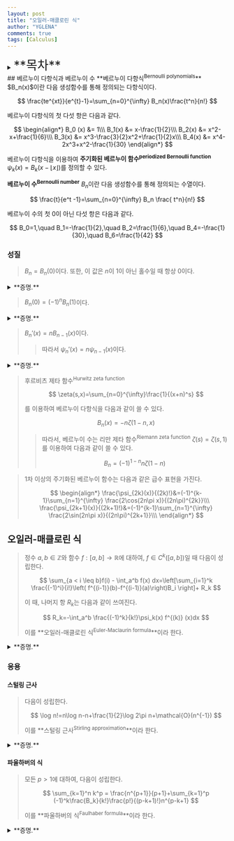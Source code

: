 ```yaml
---
layout: post
title: "오일러-매클로린 식"
author: "YGLENA"
comments: true
tags: [Calculus]
---
```

<details><summary>
<span style="font-size:2em;">**목차**</span>
</summary>
* 목차
{:toc}
</details>
## 베르누이 다항식과 베르누이 수
**베르누이 다항식<sup>Bernoulli polynomials</sup>** $B_n(x)$이란 다음 생성함수를 통해 정의되는 다항식이다.

$$
\frac{te^{xt}}{e^{t}-1}=\sum_{n=0}^{\infty} B_n(x)\frac{t^n}{n!}
$$

베르누이 다항식의 첫 다섯 항은 다음과 같다.

$$
\begin{align*}
B_0 (x) &= 1\\\
B_1(x) &= x-\frac{1}{2}\\\
B_2(x) &= x^2-x+\frac{1}{6}\\\
B_3(x) &= x^3-\frac{3}{2}x^2+\frac{1}{2}x\\\
B_4(x) &= x^4-2x^3+x^2-\frac{1}{30}
\end{align*}
$$


베르누이 다항식을 이용하여 **주기화된 베르누이 함수<sup>periodized Bernoulli function</sup>** $\psi_k(x)=B_k(x-\lfloor x \rfloor )$를 정의할 수 있다. 

**베르누이 수<sup>Bernoulli number</sup>** $B_n$이란 다음 생성함수를 통해 정의되는 수열이다.

$$
\frac{t}{e^t -1}=\sum_{n=0}^{\infty} B_n \frac{ t^n}{n!}
$$

베르누이 수의 첫 0이 아닌 다섯 항은 다음과 같다.

$$
B_0=1,\quad B_1=-\frac{1}{2},\quad B_2=\frac{1}{6},\quad B_4=-\frac{1}{30},\quad B_6=\frac{1}{42}
$$

### 성질
> $B_n=B_n(0)$이다. 또한, 이 값은 $n$이 1이 아닌 홀수일 때 항상 $0$이다.
<details><summary>**증명.**
</summary>

베르누이 다항식의 생성함수에 $x=0$을 대입하면 베르누이 수의 생성함수를 얻는다. 베르누이 수의 생성함수에 대하여,

$$
\begin{align*}
\frac{x}{e^x -1}-\frac{-x}{e^{-x}-1}&=\frac{x(e^x+e^{-x}-2)}{(e^x-1)(e^{-x}-1)}\\\
&=-x
\end{align*}
$$

이므로, $n\neq 1$인 홀수일 때 $B_n$은 $0$이다. $\square$
</details>

> $B_n(0)=(-1)^n B_n(1)$이다.
<details><summary>**증명.**
</summary>

$B_n(1)$의 생성함수는 $\frac{te^t}{e^t-1}$이고, 따라서 $(-1)^n B_n(1)$의 생성함수는 $\frac{-te^{-t}}{e^{-t}-1}=\frac{-t}{1-e^t}$로 $B_n(0)$의 생성함수와 같다. $\square$
</details>

> $B_n'(x)=nB_{n-1}(x)$이다.
>> 따라서 $\psi_n'(x)=n\psi_{n-1}(x)$이다.
<details><summary>**증명.**
</summary>

$B_n'(x)$의 생성함수는 $\frac{t^2 e^{xt}}{e^t-1}$이고, 이는 다음과 같이 전개된다.

$$
\frac{t^2 e^{xt}}{e^t-1}=\sum_{n=0}^{\infty}B_n(x)\frac{t^{n+1}}{n!}=\sum_{n=1}^\infty nB_{n-1}(x)\frac{t^n}{n!}
$$

따라서 $B_n'(x)=nB_{n-1}(x)$이고, $B_0'(x)=0$이다. $\square$
</details>


>후르비츠 제타 함수<sup>Hurwitz zeta function</sup>
>
>$$
\zeta(s,x)=\sum_{n=0}^{\infty}\frac{1}{(x+n)^s}
>$$
>
>를 이용하여 베르누이 다항식을 다음과 같이 쓸 수 있다.
>
>$$
B_n(x)=-n\zeta (1-n, x)
>$$
>
>>따라서, 베르누이 수는 리만 제타 함수<sup>Riemann zeta function</sup> $\zeta(s)=\zeta(s,1)$ 를 이용하여 다음과 같이 쓸 수 있다.
>>
>>$$
B_{n}=(-1)^{1-n} n\zeta(1-n)
>>$$

>$1$차 이상의 주기화된 베르누이 함수는 다음과 같은 급수 표현을 가진다.
>
>$$
\begin{align*}
\frac{\psi_{2k}(x)}{(2k)!}&=(-1)^{k-1}\sum_{n=1}^{\infty} \frac{2\cos(2n\pi x)}{(2n\pi)^{2k}}\\\
\frac{\psi_{2k+1}(x)}{(2k+1)!}&=(-1)^{k-1}\sum_{n=1}^{\infty} \frac{2\sin(2n\pi x)}{(2n\pi)^{2k+1}}\\\
\end{align*}
>$$

## 오일러-매클로린 식
>정수 $a,b\in \mathbb{Z}$와 함수 $f:[ a,b ]\rightarrow \mathbb{R}$에 대하여,  $f\in C^k([a, b])$일 때 다음이 성립한다.
>
>$$
\sum_{a < i \leq b}f(i) - \int_a^b f(x) dx=\left[\sum_{i=1}^k \frac{(-1)^i}{i!}\left( f^{(i-1)}(b)-f^{(i-1)}(a)\right)B_i \right]+ R_k
>$$
>
>이 때, 나머지 항 $R_k$는 다음과 같이 쓰여진다.
>
>$$
R_k=-\int_a^b \frac{(-1)^k}{k!}\psi_k(x) f^{(k)} (x)dx
>$$
>
>이를 **오일러-매클로린 식<sup>Euler-Maclaurin formula</sup>**이라 한다.

<details><summary>**증명.**
</summary>

$k=1$이라 하자. 아벨의 부분합 공식<sup>Abel partial summation formula</sup>

$$
\sum_{i=m}^n (a_{k+1}-a_k)b_k = a_{n+1}b_{n+1}-a_m b_m -\sum_{k=m}^n a_{k+1}(b_{k+1}-b_k)
$$

를 이용하여 다음과 같이 쓸 수 있다.

$$
\begin{align*}
\sum_{a< n \leq b} f(n)&=(b-a-1) f(b)+f(a)-\sum_{a\leq n\leq b-1} (n-a-1)(f(n+1)-f(n))\\\
&=(b-a-1) f(b)+f(a)-\sum_{a\leq n\leq b-1} (n-a-1)\int_n^{n+1} f'(t)dt\\\
&=(b-a-1) f(b)+f(a)-\sum_{a\leq n\leq b-1} \int_n^{n+1} (\lfloor t\rfloor - a-1)f'(t)dt\\\
&= bf(b)-af(a)-\int_a^b (t-(t-\lfloor t\rfloor))f'(t)dt\\\
\end{align*}
$$

부분적분을 이용하여,

$$
\begin{align*}
\sum_{a< n \leq b} f(n)&= \int_a^b f(t) dt + \int_a^b(t-\lfloor t\rfloor )f'(t)dt\\\
&=\int_a^b f(t)dt + \int_a^b \psi(t) f'(t) dt +\frac{1}{2}(f(b)-f(a))\\\
&=\int_a^b f(t)dt + \frac{1}{2}(f(b)-f(a))+R_1
\end{align*}
$$

$k>1$의 경우, 귀납법을 사용한다. 귀납 가정에 의하여 다음을 알고 있다.

$$
R_{k-1}=-\int_a^b \frac{(-1)^{k-1}}{(k-1)!}\psi_{k-1}(x)f^{(k-1)}(x)dx
$$

이를 부분적분하면 다음을 얻는다.

$$
R_{k-1}=\frac{(-1)^{k}}{k!}\left.\psi_{k}(x) f^{(k-1)}(x)\right\rvert_a^b-\int_a^b \frac{(-1)^{k}}{k!}\psi_{k}(x) f^{(k)}(x)dx
$$

뒤의 항은 $R_k$이고, 앞의 항은

$$
\frac{(-1)^k}{k!}B_k \left(f^{(k-1)}(b)-f^{(k-1)}(a)\right)
$$

이며, 이는 $k$차 오일러-매클로린 급수 항이다. $\square$
</details>

### 응용
#### 스털링 근사
>다음이 성립한다.
>
>$$
\log n!=n\log n-n+\frac{1}{2}\log 2\pi n+\mathcal{O}(n^{-1})
>$$
>
>이를 **스털링 근사<sup>Stirling approximation</sup>**이라 한다.

<details><summary>**증명.**
</summary>

$f(x)=\log x$로 두고, $k=1, a=1, b=n\in \mathbb{N}$이라 두면,

$$
\log n!=\sum_{i=1}^n \log i = n\log n - n + 1 + \frac{\log n}{2}+\int_1^n \frac{\psi_1(t)}{t} dt
$$

여기서, 부분적분을 이용해

$$
\int_1^n \frac{\psi_1(t)}{t}dt=\left.\frac{\psi_2(t)}{2t}\right\rvert_1^n+\int_1^n \frac{\psi_2(t)}{2t^2}dt
$$

를 얻는다. $\psi_2(t)$의 급수 표현으로부터 $\lvert\psi_2(t)\rvert<\infty$임을 알 수 있고, 따라서 위의 적분값 또한 모든 $n$에 대하여 유한함을 알 수 있다. 그러므로 $\log n$차수까지 다음을 얻는다.

$$
\log n!=n\log n-n+\frac{1}{2}\log n+\mathcal{O}(1)
$$

조금 더 정확하게, 다음이 성립한다.

$$
\lim_{n\rightarrow \infty}\int_1^n \frac{\psi_1(t)}{t} dt + 1 = \log \sqrt{2\pi}
$$

따라서 다음을 얻는다.

$$
\log n!=n\log n-n+\frac{1}{2}\log 2\pi n+\mathcal{O}(n^{-1})
$$

$\square$

</details>

#### 파울하버의 식
>모든 $p>1$에 대하여, 다음이 성립한다.
>
>$$
\sum_{k=1}^n k^p = \frac{n^{p+1}}{p+1}+\sum_{k=1}^p (-1)^k\frac{B_k}{k!}\frac{p!}{(p-k+1)!}n^{p-k+1}
>$$
>
>이를 **파울하버의 식<sup>Faulhaber formula</sup>**이라 한다.

<details><summary>**증명.**
</summary> 

$f(x)=x^p$로 두고, $k=p$, $a=0$, $b=n\in \mathbb{N}$으로 두면,

$$
\sum_{k=1}^n k^p=\int_0^n x^p dx+\left[\sum_{i=1}^k \frac{(-1)^i}{i!}\frac{p!}{(p-i+1)!}n^{p-i+1} B_i\right]+R_k
$$

여기서,

$$
R_k=-\int_a^b \frac{(-1)^k}{k!}\psi_p(x)dx=0
$$

이고, 첫 항은 $\frac{n^{p+1}}{p+1}$이므로 준식이 성립한다. $\square$

</details>